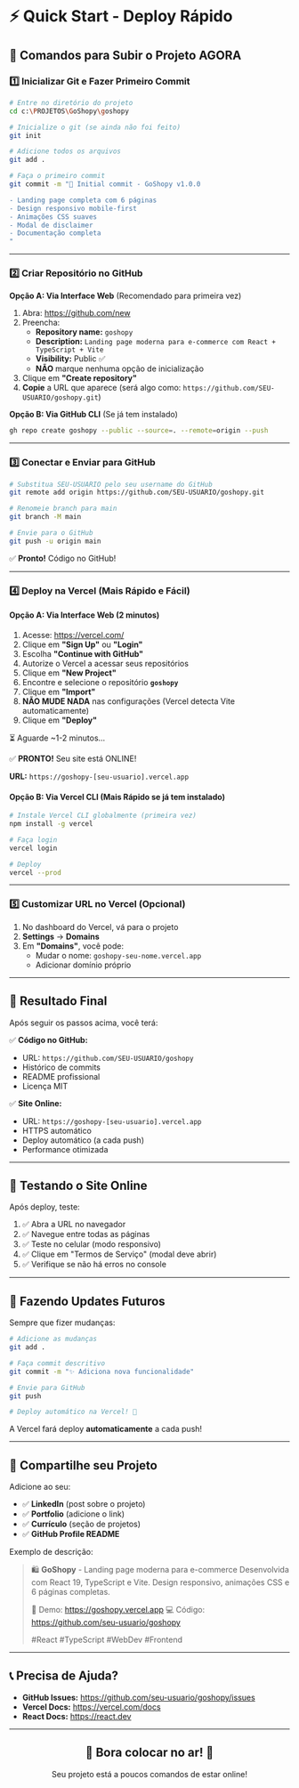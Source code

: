 # ⚡ Quick Start - Deploy Rápido

## 🚀 Comandos para Subir o Projeto AGORA

### 1️⃣ Inicializar Git e Fazer Primeiro Commit

```bash
# Entre no diretório do projeto
cd c:\PROJETOS\GoShopy\goshopy

# Inicialize o git (se ainda não foi feito)
git init

# Adicione todos os arquivos
git add .

# Faça o primeiro commit
git commit -m "🎉 Initial commit - GoShopy v1.0.0

- Landing page completa com 6 páginas
- Design responsivo mobile-first
- Animações CSS suaves
- Modal de disclaimer
- Documentação completa
"
```

---

### 2️⃣ Criar Repositório no GitHub

**Opção A: Via Interface Web** (Recomendado para primeira vez)

1. Abra: https://github.com/new
2. Preencha:
   - **Repository name:** `goshopy`
   - **Description:** `Landing page moderna para e-commerce com React + TypeScript + Vite`
   - **Visibility:** Public ✅
   - **NÃO** marque nenhuma opção de inicialização
3. Clique em **"Create repository"**
4. **Copie** a URL que aparece (será algo como: `https://github.com/SEU-USUARIO/goshopy.git`)

**Opção B: Via GitHub CLI** (Se já tem instalado)

```bash
gh repo create goshopy --public --source=. --remote=origin --push
```

---

### 3️⃣ Conectar e Enviar para GitHub

```bash
# Substitua SEU-USUARIO pelo seu username do GitHub
git remote add origin https://github.com/SEU-USUARIO/goshopy.git

# Renomeie branch para main
git branch -M main

# Envie para o GitHub
git push -u origin main
```

✅ **Pronto!** Código no GitHub!

---

### 4️⃣ Deploy na Vercel (Mais Rápido e Fácil)

#### Opção A: Via Interface Web (2 minutos)

1. Acesse: https://vercel.com/
2. Clique em **"Sign Up"** ou **"Login"**
3. Escolha **"Continue with GitHub"**
4. Autorize o Vercel a acessar seus repositórios
5. Clique em **"New Project"**
6. Encontre e selecione o repositório **`goshopy`**
7. Clique em **"Import"**
8. **NÃO MUDE NADA** nas configurações (Vercel detecta Vite automaticamente)
9. Clique em **"Deploy"**

⏳ Aguarde ~1-2 minutos...

✅ **PRONTO!** Seu site está ONLINE!

**URL:** `https://goshopy-[seu-usuario].vercel.app`

#### Opção B: Via Vercel CLI (Mais Rápido se já tem instalado)

```bash
# Instale Vercel CLI globalmente (primeira vez)
npm install -g vercel

# Faça login
vercel login

# Deploy
vercel --prod
```

---

### 5️⃣ Customizar URL no Vercel (Opcional)

1. No dashboard do Vercel, vá para o projeto
2. **Settings** → **Domains**
3. Em **"Domains"**, você pode:
   - Mudar o nome: `goshopy-seu-nome.vercel.app`
   - Adicionar domínio próprio

---

## 🎯 Resultado Final

Após seguir os passos acima, você terá:

✅ **Código no GitHub:**
- URL: `https://github.com/SEU-USUARIO/goshopy`
- Histórico de commits
- README profissional
- Licença MIT

✅ **Site Online:**
- URL: `https://goshopy-[seu-usuario].vercel.app`
- HTTPS automático
- Deploy automático (a cada push)
- Performance otimizada

---

## 📱 Testando o Site Online

Após deploy, teste:

1. ✅ Abra a URL no navegador
2. ✅ Navegue entre todas as páginas
3. ✅ Teste no celular (modo responsivo)
4. ✅ Clique em "Termos de Serviço" (modal deve abrir)
5. ✅ Verifique se não há erros no console

---

## 🔄 Fazendo Updates Futuros

Sempre que fizer mudanças:

```bash
# Adicione as mudanças
git add .

# Faça commit descritivo
git commit -m "✨ Adiciona nova funcionalidade"

# Envie para GitHub
git push

# Deploy automático na Vercel! 🚀
```

A Vercel fará deploy **automaticamente** a cada push!

---

## 🎉 Compartilhe seu Projeto

Adicione ao seu:
- ✅ **LinkedIn** (post sobre o projeto)
- ✅ **Portfolio** (adicione o link)
- ✅ **Currículo** (seção de projetos)
- ✅ **GitHub Profile README**

Exemplo de descrição:

> 🛍️ **GoShopy** - Landing page moderna para e-commerce
> Desenvolvida com React 19, TypeScript e Vite. 
> Design responsivo, animações CSS e 6 páginas completas.
> 
> 🔗 Demo: https://goshopy.vercel.app
> 💻 Código: https://github.com/seu-usuario/goshopy
> 
> #React #TypeScript #WebDev #Frontend

---

## 📞 Precisa de Ajuda?

- **GitHub Issues:** https://github.com/seu-usuario/goshopy/issues
- **Vercel Docs:** https://vercel.com/docs
- **React Docs:** https://react.dev

---

<div align="center">
  <h2>🚀 Bora colocar no ar! 🚀</h2>
  <p>Seu projeto está a poucos comandos de estar online!</p>
</div>
